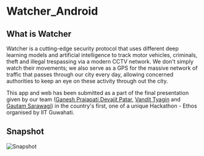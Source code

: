 # Watcher_Android

## What is Watcher
Watcher is a cutting-edge security protocol that uses different deep learning models and artificial intelligence to track motor vehicles, criminals, theft and illegal trespassing via a modern CCTV network. We don't simply watch their movements; we also serve as a GPS for the massive network of traffic that passes through our city every day, allowing concerned authorities to keep an eye on these activity through out the city.

This app and web has been submitted as a part of the final presentation given by our team ([Ganesh Prajapati](https://github.com/olivemonk),[Devajit Patar](https://github.com/DevP-ai), [Vandit Tyagin](https://github.com/vandit98) and [Gautam Sarawagi](https://github.com/gautamsarawagi)) in the country's first, one of a unique Hackathon - Ethos organised by IIT Guwahati.


## Snapshot

<img alt="Snapshot" src="D:\1.jpg">

